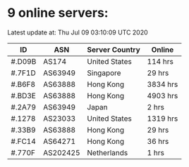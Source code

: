 # 9 online servers:

Latest update at: Thu Jul 09 03:10:09 UTC 2020

| ID | ASN | Server Country | Online |
| -- | --- | -------------- | ------ |
| #.D09B | AS174 | United States | 114 hrs |
| #.7F1D | AS63949 | Singapore | 29 hrs |
| #.B6F8 | AS63888 | Hong Kong | 3834 hrs |
| #.BD3E | AS63888 | Hong Kong | 4903 hrs |
| #.2A79 | AS63949 | Japan | 2 hrs |
| #.1278 | AS23033 | United States | 1319 hrs |
| #.33B9 | AS63888 | Hong Kong | 29 hrs |
| #.FC14 | AS64271 | Hong Kong | 36 hrs |
| #.770F | AS202425 | Netherlands | 1 hrs |

